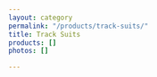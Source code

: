 ```yaml
---
layout: category
permalink: "/products/track-suits/"
title: Track Suits
products: []
photos: []

---
```

